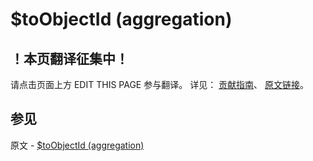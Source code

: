 # $toObjectId (aggregation)

## ！本页翻译征集中！

请点击页面上方 EDIT THIS PAGE 参与翻译。
详见：
[贡献指南]( https://github.com/JinMuInfo/MongoDB-Manual-zh/blob/master/CONTRIBUTING.md )、
[原文链接](  https://docs.mongodb.com/manual/reference/operator/aggregation/toObjectId/  )。
## 参见

原文 - [$toObjectId (aggregation)]( https://docs.mongodb.com/manual/reference/operator/aggregation/toObjectId/ )

